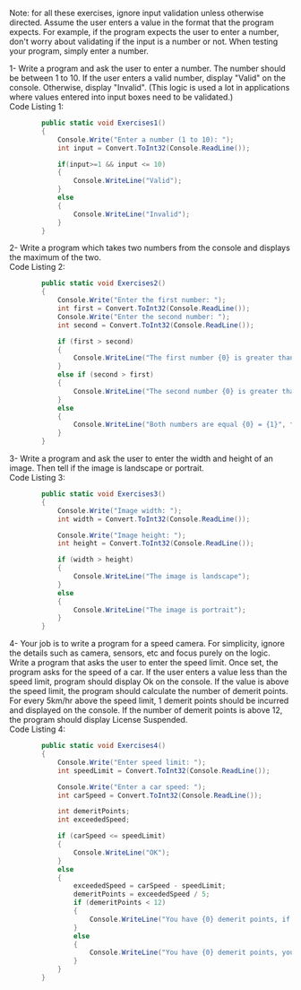 Note: for all these exercises, ignore input validation unless otherwise directed.
Assume the user enters a value in the format that the program expects. 
For example, if the program expects the user to enter a number, don't worry about validating if the input is a number or not. 
When testing your program, simply enter a number.

1- Write a program and ask the user to enter a number. 
The number should be between 1 to 10. 
If the user enters a valid number, display "Valid" on the console.
Otherwise, display "Invalid". (This logic is used a lot in applications where values entered into input boxes need to be validated.)  
Code Listing 1:
```cs
        public static void Exercises1()
        {
            Console.Write("Enter a number (1 to 10): ");
            int input = Convert.ToInt32(Console.ReadLine());

            if(input>=1 && input <= 10)
            {
                Console.WriteLine("Valid");
            }
            else
            {
                Console.WriteLine("Invalid");
            }            
        }
```

2- Write a program which takes two numbers from the console and displays the maximum of the two.  
Code Listing 2:
```cs
        public static void Exercises2()
        {
            Console.Write("Enter the first number: ");
            int first = Convert.ToInt32(Console.ReadLine());
            Console.Write("Enter the second number: ");
            int second = Convert.ToInt32(Console.ReadLine());

            if (first > second)
            {
                Console.WriteLine("The first number {0} is greater than second {1}", first, second);
            }
            else if (second > first)
            {
                Console.WriteLine("The second number {0} is greater than first {1}", second, first);
            }
            else
            {
                Console.WriteLine("Both numbers are equal {0} = {1}", first, second);
            }
        }
```

3- Write a program and ask the user to enter the width and height of an image.
Then tell if the image is landscape or portrait.  
Code Listing 3:
```cs
        public static void Exercises3()
        {
            Console.Write("Image width: ");
            int width = Convert.ToInt32(Console.ReadLine());

            Console.Write("Image height: ");
            int height = Convert.ToInt32(Console.ReadLine());

            if (width > height)
            {
                Console.WriteLine("The image is landscape");
            }
            else
            {
                Console.WriteLine("The image is portrait");
            }
        }
```

4- Your job is to write a program for a speed camera. 
For simplicity, ignore the details such as camera, sensors, etc and focus purely on the logic. 
Write a program that asks the user to enter the speed limit. 
Once set, the program asks for the speed of a car. 
If the user enters a value less than the speed limit, program should display Ok on the console. 
If the value is above the speed limit, the program should calculate the number of demerit points. 
For every 5km/hr above the speed limit, 1 demerit points should be incurred and displayed on the console. 
If the number of demerit points is above 12, the program should display License Suspended.  
Code Listing 4:
```cs
        public static void Exercises4()
        {
            Console.Write("Enter speed limit: ");
            int speedLimit = Convert.ToInt32(Console.ReadLine());

            Console.Write("Enter a car speed: ");
            int carSpeed = Convert.ToInt32(Console.ReadLine());

            int demeritPoints;
            int exceededSpeed;

            if (carSpeed <= speedLimit)
            {
                Console.WriteLine("OK");
            }
            else
            {
                exceededSpeed = carSpeed - speedLimit;
                demeritPoints = exceededSpeed / 5;
                if (demeritPoints < 12)
                {
                    Console.WriteLine("You have {0} demerit points, if you scored 12 points, you license will be suspended", demeritPoints);
                }
                else
                {
                    Console.WriteLine("You have {0} demerit points, your license suspended", demeritPoints);
                }
            }
        }
```

